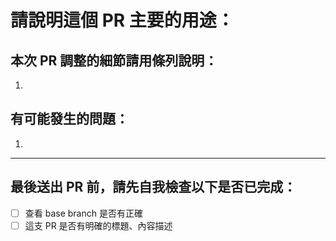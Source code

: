 # 請說明這個 PR 主要的用途：
<!-- (新增頁面 / 更新內容 / debug) -->

## 本次 PR 調整的細節請用條列說明：
1. 

## 有可能發生的問題：
<!-- ( merge 後可能會跟 xxx 衝突 / padding 暫留待合併後刪除 / ...) -->
1. 

---
## 最後送出 PR 前，請先自我檢查以下是否已完成：
- [ ] 查看 base branch 是否有正確
- [ ] 這支 PR 是否有明確的標題、內容描述